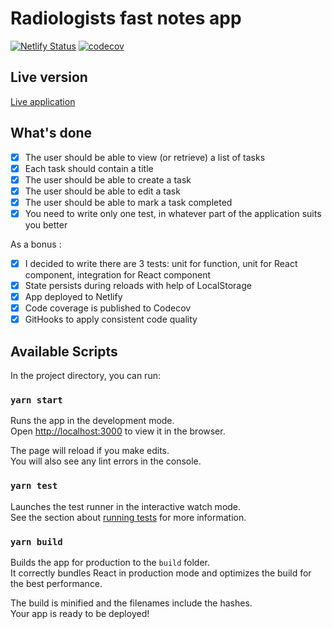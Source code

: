 # Radiologists fast notes app

[![Netlify Status](https://api.netlify.com/api/v1/badges/54b0aaf5-33e4-4df7-abf3-81b76dd5e16f/deploy-status)](https://app.netlify.com/sites/pavelklochkov-to-do/deploys)
[![codecov](https://codecov.io/gh/ckomop0x/react-redux-ts-todo/branch/master/graph/badge.svg?token=73DLVPDSY1)](https://codecov.io/gh/ckomop0x/react-redux-ts-todo)

## Live version

[Live application](https://todo.ckomop0x.me)

## What's done

- [x] The user should be able to view (or retrieve) a list of tasks
- [x] Each task should contain a title
- [x] The user should be able to create a task
- [x] The user should be able to edit a task
- [x] The user should be able to mark a task completed
- [x] You need to write only one test, in whatever part of the application suits you better

As a bonus :

- [x] I decided to write there are 3 tests: unit for function, unit for React component, integration for React component
- [x] State persists during reloads with help of LocalStorage
- [x] App deployed to Netlify
- [x] Code coverage is published to Codecov
- [x] GitHooks to apply consistent code quality

## Available Scripts

In the project directory, you can run:

### `yarn start`

Runs the app in the development mode.\
Open [http://localhost:3000](http://localhost:3000) to view it in the browser.

The page will reload if you make edits.\
You will also see any lint errors in the console.

### `yarn test`

Launches the test runner in the interactive watch mode.\
See the section about [running tests](https://facebook.github.io/create-react-app/docs/running-tests) for more information.

### `yarn build`

Builds the app for production to the `build` folder.\
It correctly bundles React in production mode and optimizes the build for the best performance.

The build is minified and the filenames include the hashes.\
Your app is ready to be deployed!
